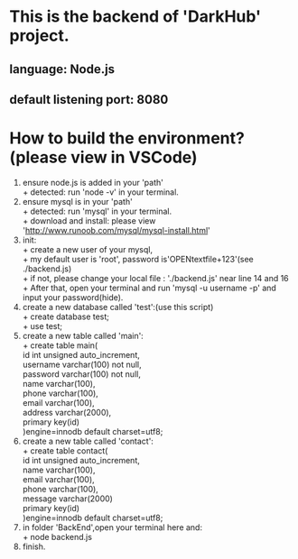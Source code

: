 # This is the backend of 'DarkHub' project.

## language: Node.js
## default listening port: 8080
# How to build the environment? (please view in VSCode)
  1. ensure node.js is added in your 'path'  
    + detected: run 'node -v' in your terminal.  
  2. ensure mysql is in your 'path'  
    + detected: run 'mysql' in your terminal.  
    + download and install: please view 'http://www.runoob.com/mysql/mysql-install.html'  
  3. init:  
    + create a new user of your mysql,  
    + my default user is 'root', password is'OPENtextfile+123'(see ./backend.js)  
    + if not, please change your local file : './backend.js' near line 14 and 16  
    + After that, open your terminal and run 'mysql -u username -p' and input your password(hide).  
  4. create a new database called 'test':(use this script)  
    + create database test;  
    + use test;  
  5. create a new table called 'main':  
    + create table main(  
        id int unsigned auto_increment,  
        username varchar(100) not null,  
        password varchar(100) not null,  
        name varchar(100),  
        phone varchar(100),  
        email varchar(100),  
        address varchar(2000),  
        primary key(id)  
    )engine=innodb default charset=utf8;  
  6. create a new table called 'contact':  
    + create table contact(  
        id int unsigned auto_increment,  
        name varchar(100),  
        email varchar(100),  
        phone varchar(100),  
        message varchar(2000)  
        primary key(id)  
    )engine=innodb default charset=utf8;  
  7. in folder 'BackEnd',open your terminal here and:  
    + node backend.js  
  8. finish.  